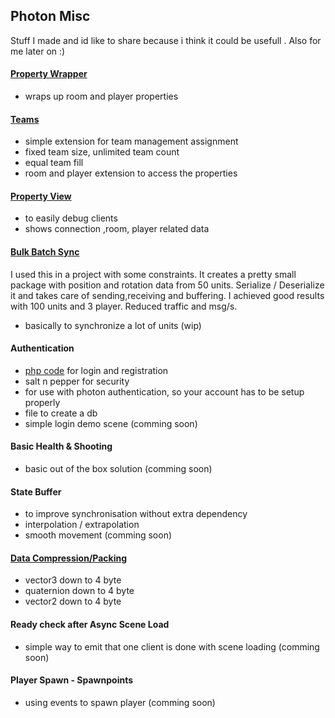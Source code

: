 ## Photon Misc

Stuff I made and id like to share because i think it could be usefull . Also for me later on :)


#### [Property Wrapper](https://github.com/SradnickDev/Photon-Misc/blob/master/Assets/Utilities/PropertyHelper.cs "Property Wrapper")
- wraps up room and player properties

#### [Teams](https://github.com/SradnickDev/Photon-Misc/tree/master/Assets/Teams "Teams")
- simple extension for team management assignment
- fixed team size, unlimited team count
- equal team fill
- room and player extension to access  the properties

#### [Property View](https://github.com/SradnickDev/Photon-Misc/tree/master/Assets/Utilities/Debug "Property View")
- to easily debug clients
- shows connection ,room, player related data

#### [Bulk Batch Sync](https://github.com/SradnickDev/Photon-Misc/tree/master/Assets/BulkSync "Bulk Batch Sync")
I used this in a project with some constraints.
It creates a pretty small package with position and rotation data from 50 units.
Serialize / Deserialize it and takes care of sending,receiving and buffering.
I achieved good results with 100 units and 3 player.
Reduced traffic and msg/s.
- basically to synchronize a lot of units
(wip)

#### Authentication
- [php code](https://github.com/SradnickDev/Photon-Misc/tree/master/PHPAccountFiles " php code") for login and registration
- salt n pepper for security
- for use with photon authentication, so your account has to be setup properly
- file to create a db
- simple login demo scene
(comming soon)

#### Basic Health & Shooting
- basic out of the box solution
(comming soon)

#### State Buffer
- to improve synchronisation without extra dependency
- interpolation / extrapolation
- smooth movement
(comming soon)

#### [Data Compression/Packing](https://github.com/SradnickDev/Photon-Misc/blob/master/Assets/Utilities/Compression.cs "Data Compression/Packing")
- vector3 down to 4 byte
- quaternion down to 4 byte
- vector2 down to 4 byte

#### Ready check after Async Scene Load
- simple way to emit that one client is done with scene loading
(comming soon)

#### Player Spawn - Spawnpoints
- using events to spawn player 
(comming soon)
